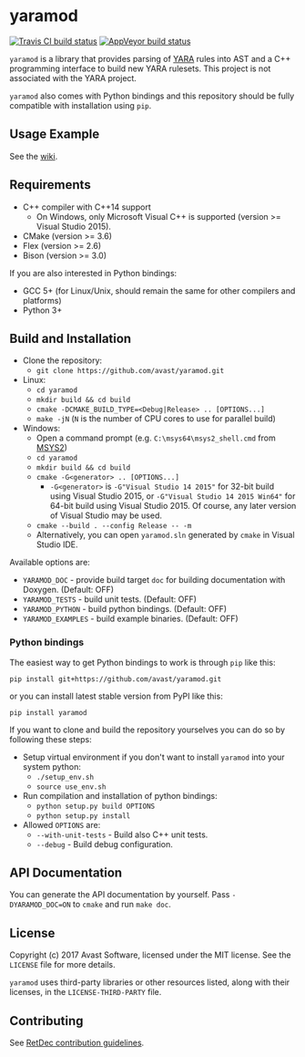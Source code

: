 # yaramod

[![Travis CI build status](https://travis-ci.org/avast/yaramod.svg?branch=master)](https://travis-ci.org/avast/yaramod)
[![AppVeyor build status](https://ci.appveyor.com/api/projects/status/github/avast/yaramod?branch=master&svg=true)](https://ci.appveyor.com/project/avast/yaramod?branch=master)

`yaramod` is a library that provides parsing of [YARA](https://github.com/VirusTotal/yara) rules into AST and a C++ programming interface to build new YARA rulesets. This project is not associated with the YARA project.

`yaramod` also comes with Python bindings and this repository should be fully compatible with installation using `pip`.

## Usage Example

See the [wiki](https://github.com/avast/yaramod/wiki).

## Requirements

* C++ compiler with C++14 support
  * On Windows, only Microsoft Visual C++ is supported (version >= Visual Studio 2015).
* CMake (version >= 3.6)
* Flex (version >= 2.6)
* Bison (version >= 3.0)

If you are also interested in Python bindings:
* GCC 5+ (for Linux/Unix, should remain the same for other compilers and platforms)
* Python 3+

## Build and Installation

* Clone the repository:
  * `git clone https://github.com/avast/yaramod.git`
* Linux:
  * `cd yaramod`
  * `mkdir build && cd build`
  * `cmake -DCMAKE_BUILD_TYPE=<Debug|Release> .. [OPTIONS...]`
  * `make -jN` (`N` is the number of CPU cores to use for parallel build)
* Windows:
  * Open a command prompt (e.g. `C:\msys64\msys2_shell.cmd` from [MSYS2](https://github.com/avast/retdec/wiki/Windows-Environment))
  * `cd yaramod`
  * `mkdir build && cd build`
  * `cmake -G<generator> .. [OPTIONS...]`
    * `-G<generator>` is `-G"Visual Studio 14 2015"` for 32-bit build using Visual Studio 2015, or `-G"Visual Studio 14 2015 Win64"` for 64-bit build using Visual Studio 2015. Of course, any later version of Visual Studio may be used.
  * `cmake --build . --config Release -- -m`
  * Alternatively, you can open `yaramod.sln` generated by `cmake` in Visual Studio IDE.

Available options are:
* `YARAMOD_DOC` - provide build target `doc` for building documentation with Doxygen. (Default: OFF)
* `YARAMOD_TESTS` - build unit tests. (Default: OFF)
* `YARAMOD_PYTHON` - build python bindings. (Default: OFF)
* `YARAMOD_EXAMPLES` - build example binaries. (Default: OFF)

### Python bindings

The easiest way to get Python bindings to work is through `pip` like this:

```
pip install git+https://github.com/avast/yaramod.git
```

or you can install latest stable version from PyPI like this:

```
pip install yaramod
```

If you want to clone and build the repository yourselves you can do so by following these steps:

* Setup virtual environment if you don't want to install `yaramod` into your system python:
  * `./setup_env.sh`
  * `source use_env.sh`
* Run compilation and installation of python bindings:
  * `python setup.py build OPTIONS`
  * `python setup.py install`
* Allowed `OPTIONS` are:
  * `--with-unit-tests` - Build also C++ unit tests.
  * `--debug` - Build debug configuration.

## API Documentation

You can generate the API documentation by yourself. Pass `-DYARAMOD_DOC=ON` to `cmake` and run `make doc`.

## License

Copyright (c) 2017 Avast Software, licensed under the MIT license. See the `LICENSE` file for more details.

`yaramod` uses third-party libraries or other resources listed, along with their licenses, in the `LICENSE-THIRD-PARTY` file.

## Contributing

See [RetDec contribution guidelines](https://github.com/avast/retdec/wiki/Contribution-Guidelines).
